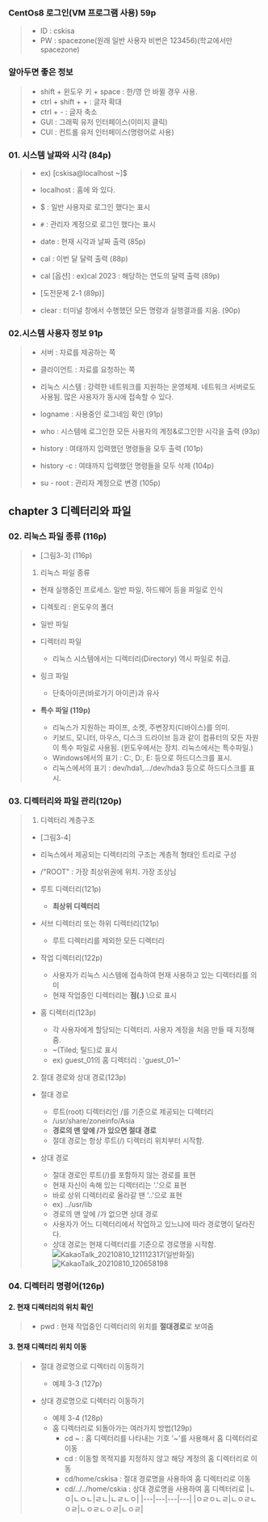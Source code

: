 ### CentOs8 로그인(VM 프로그램 사용) 59p
>* ID : cskisa
>* PW : spacezone(원래 일반 사용자 비번은 123456)(학교에서만 spacezone)
>
### 알아두면 좋은 정보
>* shift + 윈도우 키 + space : 한/영 안 바뀔 경우 사용.
>* ctrl + shift + + : 글자 확대
>* ctrl + - : 글자 축소
>* GUI : 그래픽 유저 인터페이스(이미지 클릭)
>* CUI : 컨트롤 유저 인터페이스(명령어로 사용)

### 01. 시스템 날짜와 시각 (84p)
>* ex) [cskisa@localhost ~]$
>* localhost : 홈에 와 있다.
>* $ : 일반 사용자로 로그인 했다는 표시
>* `#` : 관리자 계정으로 로그인 했다는 표시
>
>* date : 현재 시각과 날짜 출력 (85p)
>* cal : 이번 달 달력 출력 (88p)
>* cal [옵션] : ex)cal 2023 : 해당하는 연도의 달력 출력 (89p)
>* [도전문제 2-1 (89p)]
>* clear : 터미널 창에서 수행했던 모든 명령과 실행결과를 지움. (90p)

### 02.시스템 사용자 정보 91p
>* 서버 : 자료를 제공하는 쪽
>* 클라이언트 : 자료를 요청하는 쪽
>* 리눅스 시스템 : 강력한 네트워크를 지원하는 운영체제. 네트워크 서버로도 사용됨. 많은 사용자가 동시에 접속할 수 있다.
>
>* logname : 사용중인 로그네임 확인 (91p)
>* who : 시스템에 로그인한 모든 사용자의 계정&로그인한 시각을 출력 (93p)
>* history : 여태까지 입력했던 명령들을 모두 출력 (101p)
>* history -c : 여태까지 입력했던 명령들을 모두 삭제 (104p)
>* su - root : 관리자 계정으로 변경 (105p)

## chapter 3 디렉터리와 파일
### 02. 리눅스 파일 종류 (116p)
>* [그림3-3] (116p)
>1. 리눅스 파일 종류
>   * 현재 실행중인 프로세스. 일반 파일, 하드웨어 등을 파일로 인식
>   * 디렉토리 : 윈도우의 폴더
>   
>* 일반 파일
>
>* 디렉터리 파일
>   * 리눅스 시스템에서는 디렉터리(Directory) 역시 파일로 취급.
>   
>* 링크 파일
>   * 단축아이콘(바로가기 아이콘)과 유사
>   
>* **특수 파일 (119p)**
>   * 리눅스가 지원하는 파이프, 소켓, 주변장치(디바이스)를 의미.
>   * 키보드, 모니터, 마우스, 디스크 드라이브 등과 같이 컴퓨터의 모든 자원이 특수 파일로 사용됨. (윈도우에서는 장치. 리눅스에서는 특수파일.)
>   * Windows에서의 표기 : C:, D:, E: 등으로 하드디스크를 표시.
>   * 리눅스에서의 표기 : dev/hda1,.../dev/hda3 등으로 하드디스크를 표시.

### 03. 디렉터리와 파일 관리(120p)
>1. 디렉터리 계층구조
>   * [그림3-4]
>   * 리눅스에서 제공되는 디렉터리의 구조는 계층적 형태인 트리로 구성
>   * /"ROOT" : 가장 최상위권에 위치. 가장 조상님
>
>* 루트 디렉터리(121p)
>   * **최상위 디렉터리**
>   
>* 서브 디렉터리 또는 하위 디렉터리(121p)
>   * 루트 디렉터리를 제외한 모든 디렉터리
>
>* 작업 디렉터리(122p)
>   * 사용자가 리눅스 시스템에 접속하여 현재 사용하고 있는 디렉터리를 의미
>   * 현재 작업중인 디렉터리는 **점(.)** \으로 표시
>
>* 홈 디렉터리(123p)
>   * 각 사용자에게 할당되는 디렉터리. 사용자 계정을 처음 만들 때 지정해 줌.
>   * ~(Tiled; 틸드)로 표시
>   * ex) guest_01의 홈 디렉터리 : 'guest_01~'
>
>2. 절대 경로와 상대 경로(123p)
>* 절대 경로
>   * 루트(root) 디렉터리인 /를 기준으로 제공되는 디렉터리
>   * /usr/share/zoneinfo/Asia
>   * **경로의 맨 앞에 /가 있으면 절대 경로**
>   * 절대 경로는 항상 루트(/) 디렉터리 위치부터 시작함.
>   
>* 상대 경로
>   * 절대 경로인 루트(/)를 포함하지 않는 경로를 표현
>   * 현재 자신이 속해 있는 디렉터리는 '.'으로 표현
>   * 바로 상위 디렉터리로 올라갈 땐 '..'으로 표현
>   * ex) ../usr/lib
>   * 경로의 맨 앞에 /가 없으면 상대 경로
>   * 사용자가 어느 디렉터리에서 작업하고 있느냐에 따라 경로명이 달라진다.
>   * 상대 경로는 현재 디렉터리를 기준으로 경로명을 시작함.
>   ![KakaoTalk_20210810_121112317(일반화질)](https://user-images.githubusercontent.com/86585181/128802729-e1979b1e-2def-4306-9e33-c79309689fe9.jpg)
>   ![KakaoTalk_20210810_120658198](https://user-images.githubusercontent.com/86585181/128802752-77a3f644-766a-4e99-b8d1-7dc86d514d19.png)



### 04. 디렉터리 명령어(126p)
#### 2. 현재 디렉터리의 위치 확인
>* pwd : 현재 작업중인 디렉터리의 위치를 **절대경로**로 보여줌
>
#### 3. 현재 디렉터리 위치 이동
>* 절대 경로명으로 디렉터리 이동하기
>   * 예제 3-3 (127p)
>
>* 상대 경로명으로 디렉터리 이동하기
>   * 예제 3-4 (128p)
>   * 홈 디렉터리로 되돌아가는 여러가지 방법(129p)
>       * cd ~ : 홈 디렉터리를 나타내는 기호 '~'를 사용해서 홈 디렉터리로 이동
>       * cd : 이동할 목적지를 지정하지 않고 해당 계정의 홈 디렉터리로 이동
>       * cd/home/cskisa : 절대 경로명을 사용하여 홈 디렉터리로 이동
>       * cd/../../home/cskia : 상대 경로명을 사용하여 홈 디렉터리로 
|ㄴㅇ|ㄴㅇㄴ|ㄹㄴ|ㄴㄹㄴㅇ|
|---|---|---|---|
|ㅇㄹㅇㄴㄹ|ㄴㅇㄹㄴㅇㄹ|ㄴㅇㄹㄴㅇㄹ|ㄴㅇㄹ|

